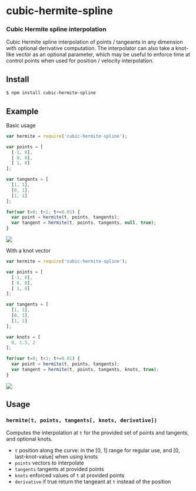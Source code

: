 cubic-hermite-spline
====================
### Cubic Hermite spline interpolation

Cubic Hermite spline interpolation of points / tangeants in any dimension with optional derivative computation. The interpolator can also take a knot-like vector as an optional parameter, which may be useful to enforce time at control points when used for position / velocity interpolation.


Install
-------

```bash
$ npm install cubic-hermite-spline
```

Example
-------

Basic usage

```javascript
var hermite = require('cubic-hermite-spline');

var points = [
  [-1, 0],
  [ 0, 0],
  [ 1, 0]
];

var tangents = [
  [1, 1],
  [0, 1],
  [1, 1]
];

for(var t=0; t<1; t+=0.01) {
  var point = hermite(t, points, tangents);
  var tangent = hermite(t, points, tangents, null, true);
}
```

<img src="http://i.imgur.com/vqyUHxF.png" />


With a knot vector

```javascript
var hermite = require('cubic-hermite-spline');

var points = [
  [-1, 0],
  [ 0, 0],
  [ 1, 0]
];

var tangents = [
  [1, 1],
  [0, 1],
  [1, 1]
];

var knots = [
  0, 1.5, 2
];

for(var t=0; t<1; t+=0.01) {
  var point = hermite(t, points, tangents);
  var tangent = hermite(t, points, tangents, knots, true);
}
```

<img src="http://i.imgur.com/v5FRZNT.png" />


Usage
-----

### `hermite(t, points, tangents[, knots, derivative])`

Computes the interpolation at `t` for the provided set of points and tangents, and optional knots.

* `t` position along the curve: in the [0, 1] range for regular use, and [0, last-knot-value] when using knots
* `points` vectors to interpolate
* `tangents` tangents at provided points
* `knots` enforced values of `t` at provided points
* `derivative` if true return the tangeant at `t` instead of the position
